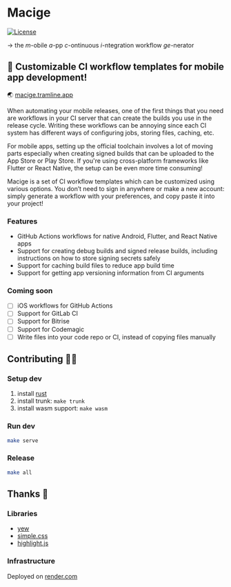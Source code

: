 # Macige 
[![License](https://img.shields.io/badge/license-MIT-green.svg?style=flat)](https://github.com/tramlinehq/macige/blob/master/LICENSE)

→ the _m_-obile _a_-pp _c_-ontinuous _i_-ntegration workflow _ge_-nerator

## 📱 Customizable CI workflow templates for mobile app development! 

🌏 [macige.tramline.app](https://macige.tramline.app)

When automating your mobile releases, one of the first things that you need are workflows in your CI server that can create the builds you use in the release cycle. Writing these workflows can be annoying since each CI system has different ways of configuring jobs, storing files, caching, etc.

For mobile apps, setting up the official toolchain involves a lot of moving parts especially when creating signed builds that can be uploaded to the App Store or Play Store. If you're using cross-platform frameworks like Flutter or React Native, the setup can be even more time consuming!

Macige is a set of CI workflow templates which can be customized using various options. You don’t need to sign in anywhere or make a new account: simply generate a workflow with your preferences, and copy paste it into your project!

### Features 
- GitHub Actions workflows for native Android, Flutter, and React Native apps
- Support for creating debug builds and signed release builds, including instructions on how to store signing secrets safely
- Support for caching build files to reduce app build time
- Support for getting app versioning information from CI arguments

### Coming soon 
- [ ] iOS workflows for GitHub Actions
- [ ] Support for GitLab CI
- [ ] Support for Bitrise
- [ ] Support for Codemagic
- [ ] Write files into your code repo or CI, instead of copying files manually

## Contributing 👩‍💻

### Setup dev 

1. install [rust](https://www.rust-lang.org/)
1. install trunk: `make trunk`
1. install wasm support: `make wasm`

### Run dev

```bash
make serve
```

### Release 

```bash
make all
```

## Thanks 🥰

### Libraries 
- [yew](https://yew.rs "yew-rs")
- [simple.css](https://simplecss.org/ "simple-css") 
- [highlight.js](https://highlightjs.org "highlight-js") 

### Infrastructure 
Deployed on [render.com](https://render.com/docs/static-sites) 
